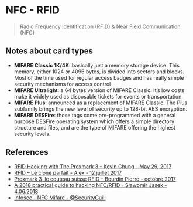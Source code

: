 # NFC - RFID

> Radio Frequency Identification (RFID) & Near Field Communication (NFC)

## Notes about card types

* **MIFARE Classic 1K/4K**: basically just a memory storage device. This memory, either 1024 or 4096 bytes, is divided into sectors and blocks. Most of the time used for regular access badges and has really simple security mechanisms for access control
* **MIFARE Ultralight**: a 64 bytes version of MIFARE Classic. It’s low costs make it widely used as disposable tickets for events or transportation.
* **MIFARE Plus**: announced as a replacement of MIFARE Classic. The Plus subfamily brings the new level of security up to 128-bit AES encryption.
* **MIFARE DESFire**: those tags come pre-programmed with a general purpose DESFire operating system which offers a simple directory structure and files, and are the type of MIFARE offering the highest security levels.


## References

* [RFID Hacking with The Proxmark 3 - Kevin Chung - May 29, 2017](https://blog.kchung.co/rfid-hacking-with-the-proxmark-3/)
* [RFID – Le clone parfait - Alex - 12 juillet 2017](https://www.latelierdugeek.fr/2017/07/12/rfid-le-clone-parfait/)
* [Proxmark 3, le couteau suisse RFID - Bourdin Pierre - octobre 2017](https://connect.ed-diamond.com/MISC/MISCHS-016/Proxmark-3-le-couteau-suisse-RFID)
* [A 2018 practical guide to hacking NFC/RFID - Sławomir Jasek - 4.06.2018](https://smartlockpicking.com/slides/Confidence_A_2018_Practical_Guide_To_Hacking_RFID_NFC.pdf)
* [Infosec - NFC Mifare - @SecurityGuill](https://securityguill.com/nfc_mifare.html)